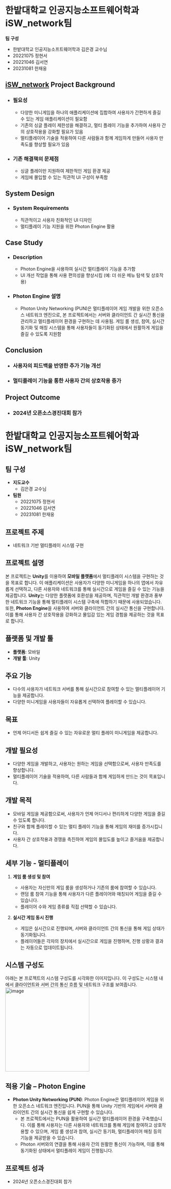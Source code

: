 # 한밭대학교 인공지능소프트웨어학과 iSW_network팀

**팀 구성**
- 한밭대학교 인공지능소프트웨어학과 김은경 교수님
- 20221075 정현서
- 20221046 김서연
- 20231081 한재웅

## <u>iSW_network</u> Project Background
- ### 필요성
  - 다양한 미니게임을 하나의 애플리케이션에 집합하여 사용자가 간편하게 즐길 수 있는 게임 애플리케이션이 필요함
  - 기존의 싱글 플레이 제한성을 해결하고, 멀티 플레이 기능을 추가하여 사용자 간의 상호작용을 강화할 필요가 있음
  - 멀티플레이어 기술을 적용하여 다른 사람들과 함께 게임하게 만들어 사용자 만족도를 향상할 필요가 있음

- ### 기존 해결책의 문제점
  - 싱글 플레이만 지원하여 제한적인 게임 환경 제공
  - 게임에 몰입할 수 있는 직관적 UI 구성이 부족함

## System Design
  - ### System Requirements
    - 직관적이고 사용자 친화적인 UI 디자인
    - 멀티플레이 기능 지원을 위한 Photon Engine 활용

## Case Study
  - ### Description
    - Photon Engine을 사용하여 실시간 멀티플레이 기능을 추가함
    - UI 개선 작업을 통해 사용 편의성을 향상시킴 (예: 더 쉬운 메뉴 탐색 및 상호작용)
  - ### Photon Engine 설명
    - Photon Unity Networking (PUN)은 멀티플레이어 게임 개발을 위한 오픈소스 네트워크 엔진으로, 본 프로젝트에서는 서버와 클라이언트 간 실시간 통신을 관리하고 멀티플레이어 환경을 구현하는 데 사용됨. 게임 룸 생성, 참여, 실시간 동기화 및 매칭 시스템을 통해 사용자들이 동기화된 상태에서 원활하게 게임을 즐길 수 있도록 지원함

## Conclusion

  - ### 사용자의 피드백을 반영한 추가 기능 개선
  - ### 멀티플레이 기능을 통한 사용자 간의 상호작용 증가

## Project Outcome
  - ### 2024년 오픈소스경진대회 참가





# 한밭대학교 인공지능소프트웨어학과 iSW_network팀

## 팀 구성
- **지도교수**
  - 김은경 교수님
- **팀원**
  - 20221075 정현서
  - 20221046 김서연
  - 20231081 한재웅

## 프로젝트 주제
- 네트워크 기반 멀티플레이 시스템 구현

## 프로젝트 설명
본 프로젝트는 **Unity**를 이용하여 **모바일 플랫폼**에서 멀티플레이 시스템을 구현하는 것을 목표로 합니다. 이 애플리케이션은 사용자가 다양한 미니게임을 하나의 앱에서 자유롭게 선택하고, 다른 사용자와 네트워크를 통해 실시간으로 게임을 즐길 수 있는 기능을 제공합니다. **Unity**는 다양한 플랫폼에 호환성을 제공하며, 직관적인 개발 환경과 풍부한 네트워크 기능을 통해 멀티플레이 시스템 구축에 적합하기 때문에 사용되었습니다. 또한, **Photon Engine**을 사용하여 서버와 클라이언트 간의 실시간 통신을 구현합니다. 이를 통해 사용자 간 상호작용을 강화하고 몰입감 있는 게임 경험을 제공하는 것을 목표로 합니다.

## 플랫폼 및 개발 툴
- **플랫폼**: 모바일
- **개발 툴**: Unity

## 주요 기능
- 다수의 사용자가 네트워크 서버를 통해 실시간으로 참여할 수 있는 멀티플레이어 기능을 제공합니다.
- 다양한 미니게임을 사용자들이 자유롭게 선택하여 플레이할 수 있습니다.

## 목표
- 언제 어디서든 쉽게 즐길 수 있는 자유로운 멀티 플레이 미니게임을 제공합니다.

## 개발 필요성
- 다양한 게임을 개발하고, 사용자는 원하는 게임을 선택함으로써, 사용자 만족도를 향상합니다.
- 멀티플레이어 기술을 적용하여, 다른 사람들과 함께 게임하게 만드는 것이 목표입니다.

## 개발 목적
- 모바일 게임을 제공함으로써, 사용자가 언제 어디서나 편리하게 다양한 게임을 즐길 수 있도록 합니다.
- 친구와 함께 플레이할 수 있는 멀티 플레이 기능을 통해 게임의 재미를 증가시킵니다.
- 사용자 간 상호작용과 경쟁을 촉진하여 게임의 몰입도를 높이고 즐거움을 제공합니다.

## 세부 기능 - 멀티플레이
1. **게임 룸 생성 및 참여**
   - 사용자는 자신만의 게임 룸을 생성하거나 기존의 룸에 참여할 수 있습니다.
   - 랜덤 룸 참여 기능을 통해 사용자가 다른 플레이어와 매칭되어 게임을 즐길 수 있습니다.
   - 플레이어 수와 게임 종류를 직접 선택할 수 있습니다.

2. **실시간 게임 동시 진행**
   - 게임은 실시간으로 진행되며, 서버와 클라이언트 간의 통신을 통해 게임 상태가 동기화됩니다.
   - 플레이어들은 각자의 장치에서 실시간으로 게임을 진행하며, 진행 상황과 결과는 자동으로 업데이트됩니다.

## 시스템 구성도
아래는 본 프로젝트의 시스템 구성도를 시각화한 이미지입니다. 이 구성도는 시스템 내에서 클라이언트와 서버 간의 통신 흐름 및 네트워크 구조를 보여줍니다.
<img width="263" alt="image" src="https://github.com/user-attachments/assets/d51e4840-0214-40a0-b34d-21fefae93878">


## 적용 기술 – Photon Engine
- **Photon Unity Networking (PUN)**: Photon Engine은 멀티플레이어 게임을 위한 오픈소스 네트워크 엔진입니다. PUN을 통해 Unity 기반의 게임에서 서버와 클라이언트 간의 실시간 통신을 쉽게 구현할 수 있습니다.
   - 본 프로젝트에서는 PUN을 활용하여 실시간 멀티플레이어 환경을 구축했습니다. 이를 통해 사용자는 다른 사용자와 네트워크를 통해 게임에 참여하고 상호작용할 수 있으며, 게임 룸 생성과 참여, 실시간 동기화, 멀티플레이어 매칭 등의 기능을 제공받을 수 있습니다.
   - Photon 서버와의 연결을 통해 사용자 간의 원활한 통신이 가능하며, 이를 통해 동기화된 상태에서 멀티플레이 게임이 진행됩니다.

## 프로젝트 성과
- 2024년 오픈소스경진대회 참가



